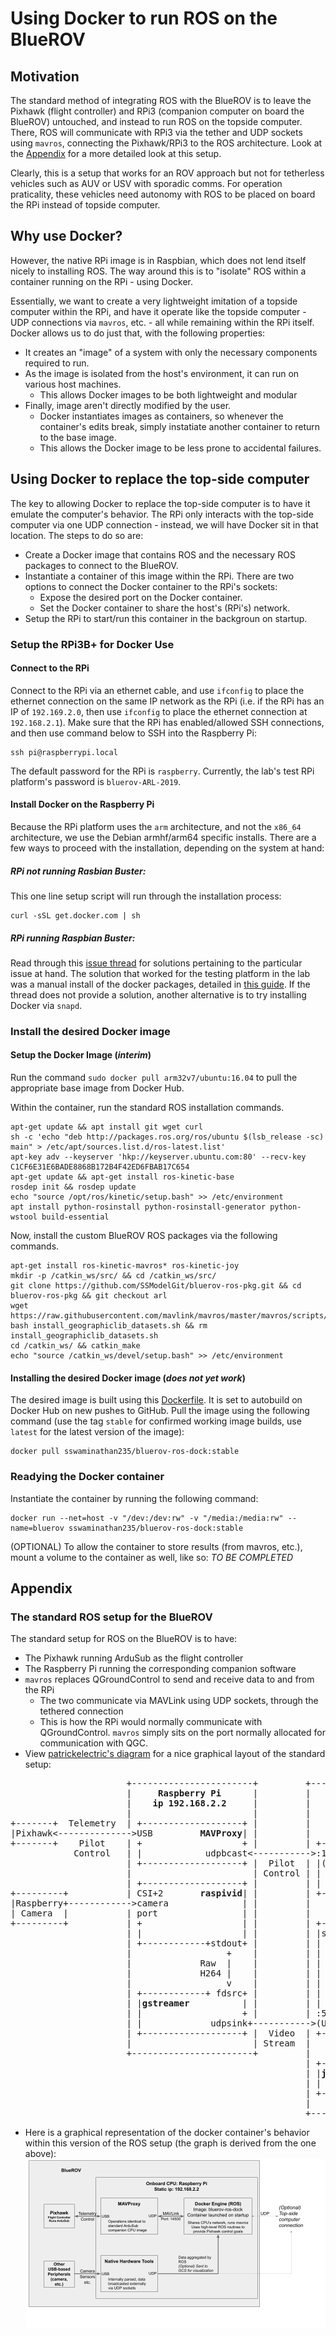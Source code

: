 # Using Docker to run ROS on the BlueROV

## Motivation
The standard method of integrating ROS with the BlueROV is to leave the Pixhawk (flight controller) and RPi3 (companion computer on board the BlueROV) untouched, and instead to run ROS on the topside computer. There, ROS will communicate with RPi3 via the tether and UDP sockets using `mavros`, connecting the Pixhawk/RPi3 to the ROS architecture. Look at the [Appendix](#the-standard-ros-setup-for-the-bluerov) for a more detailed look at this setup.

Clearly, this is a setup that works for an ROV approach but not for tetherless vehicles such as AUV or USV with sporadic comms. For operation praticality, these vehicles need autonomy with ROS to be placed on board the RPi instead of topside computer.

## Why use Docker?
However, the native RPi image is in Raspbian, which does not lend itself nicely to installing ROS. The way around this is to "isolate" ROS within a container running on the RPi - using Docker.

Essentially, we want to create a very lightweight imitation of a topside computer within the RPi, and have it operate like the topside computer - UDP connections via `mavros`, etc. - all while remaining within the RPi itself. Docker allows us to do just that, with the following properties:
 - It creates an "image" of a system with only the necessary components required to run.
 - As the image is isolated from the host's environment, it can run on various host machines.
   - This allows Docker images to be both lightweight and modular
 - Finally, image aren't directly modified by the user.
   - Docker instantiates images as containers, so whenever the container's edits break, simply instatiate another container to return to the base image.
   - This allows the Docker image to be less prone to accidental failures.

## Using Docker to replace the top-side computer

The key to allowing Docker to replace the top-side computer is to have it emulate the computer's behavior. The RPi only interacts with the top-side computer via one UDP connection - instead, we will have Docker sit in that location. The steps to do so are:
 - Create a Docker image that contains ROS and the necessary ROS packages to connect to the BlueROV.
 - Instantiate a container of this image within the RPi. There are two options to connect the Docker container to the RPi's sockets:
   - Expose the desired port on the Docker container.
   - Set the Docker container to share the host's (RPi's) network.
 - Setup the RPi to start/run this container in the backgroun on startup.

### Setup the RPi3B+ for Docker Use

#### Connect to the RPi

Connect to the RPi via an ethernet cable, and use `ifconfig` to place the ethernet connection on the same IP network as the RPi (i.e. if the RPi has an IP of `192.169.2.0`, then use `ifconfig` to place the ethernet connection at `192.168.2.1`). Make sure that the RPi has enabled/allowed SSH connections, and then use command below to SSH into the Raspberry Pi:
```
ssh pi@raspberrypi.local
```
The default password for the RPi is `raspberry`. Currently, the lab's test RPi platform's password is `bluerov-ARL-2019`.

#### Install Docker on the Raspberry Pi

Because the RPi platform uses the `arm` architecture, and not the `x86_64` architecture, we use the Debian armhf/arm64 specific installs. There are a few ways to proceed with the installation, depending on the system at hand:

##### RPi not running Rasbian Buster:

This one line setup script will run through the installation process:
```
curl -sSL get.docker.com | sh
```

##### RPi running Raspbian Buster:

Read through this [issue thread](https://github.com/docker/for-linux/issues/709) for solutions pertaining to the particular issue at hand. The solution that worked for the testing platform in the lab was a manual install of the docker packages, detailed in [this guide](https://docs.docker.com/install/linux/docker-ce/debian/). If the thread does not provide a solution, another alternative is to try installing Docker via `snapd`.

### Install the desired Docker image

#### Setup the Docker Image (*interim*)

Run the command `sudo docker pull arm32v7/ubuntu:16.04` to pull the appropriate base image from Docker Hub.

Within the container, run the standard ROS installation commands.
```
apt-get update && apt install git wget curl
sh -c 'echo "deb http://packages.ros.org/ros/ubuntu $(lsb_release -sc) main" > /etc/apt/sources.list.d/ros-latest.list'
apt-key adv --keyserver 'hkp://keyserver.ubuntu.com:80' --recv-key C1CF6E31E6BADE8868B172B4F42ED6FBAB17C654
apt-get update && apt-get install ros-kinetic-base
rosdep init && rosdep update
echo "source /opt/ros/kinetic/setup.bash" >> /etc/environment
apt install python-rosinstall python-rosinstall-generator python-wstool build-essential
```
Now, install the custom  BlueROV ROS packages via the following commands.
```
apt-get install ros-kinetic-mavros* ros-kinetic-joy
mkdir -p /catkin_ws/src/ && cd /catkin_ws/src/
git clone https://github.com/SSModelGit/bluerov-ros-pkg.git && cd bluerov-ros-pkg && git checkout arl
wget https://raw.githubusercontent.com/mavlink/mavros/master/mavros/scripts/install_geographiclib_datasets.sh
bash install_geographiclib_datasets.sh && rm install_geographiclib_datasets.sh
cd /catkin_ws/ && catkin_make
echo "source /catkin_ws/devel/setup.bash" >> /etc/environment
```

#### Installing the desired Docker image (*does not yet work*)
The desired image is built using this [Dockerfile](https://github.com/SSModelGit/DokerFiles/blob/master/bluerov-ros-dock/Dockerfile). It is set to autobuild on Docker Hub on new pushes to GitHub. Pull the image using the following command (use the tag `stable` for confirmed working image builds, use `latest` for the latest version of the image):
```
docker pull sswaminathan235/bluerov-ros-dock:stable
```

### Readying the Docker container

Instantiate the container by running the following command:
```
docker run --net=host -v "/dev:/dev:rw" -v "/media:/media:rw" --name=bluerov sswaminathan235/bluerov-ros-dock:stable
```
(OPTIONAL) To allow the container to store results (from mavros, etc.), mount a volume to the container as well, like so:
*TO BE COMPLETED*

## Appendix
### The standard ROS setup for the BlueROV

The standard setup for ROS on the BlueROV is to have:
 - The Pixhawk running ArduSub as the flight controller
 - The Raspberry Pi running the corresponding companion software
 - `mavros` replaces QGroundControl to send and receive data to and from the RPi
   - The two communicate via MAVLink using UDP sockets, through the tethered connection
   - This is how the RPi would normally communicate with QGroundControl. `mavros` simply sits on the port normally allocated for communication with QGC.
 - View [patrickelectric's diagram](https://github.com/patrickelectric/bluerov_ros_playground/#software-layer-diagram) for a nice graphical layout of the standard setup:

 <pre>
                      +-----------------------+         +------------------------+
                      |     <b>Raspberry Pi</b>      |         |    <b>Topside Commputer</b>   |
                      |    <b>ip 192.168.2.2</b>     |         |     <b>ip 192.168.2.1</b>     |
                      |                       |         |                        |
+-------+  Telemetry  | +-------------------+ |         |                        |
|Pixhawk<-------------->USB         <b>MAVProxy</b>| |         |                        |
+-------+    Pilot    | +                   + |         | +--------------------+ |
            Control   | |            udpbcast<----------->:14550         <b>MAVROS</b>| |
                      | +-------------------+ |  Pilot  | |(UDP)               | |
                      |                       | Control | |                    | |
                      | +-------------------+ |         | |       (ROS)        | |
+---------+           | CSI+2       <b>raspivid</b>| |         | +------+/mavros+-----+ |
|Raspberry+------------>camera              | |         |           ^            |
| Camera  |           | port                | |         |           |            |
+---------+           | +                   | |         | +---------v----------+ |
                      | |                   | |         | |subs.py      pubs.py| |
                      | +------------+stdout+ |         | |                    | |
                      |                  +    |         | |                    | |
                      |             Raw  |    |         | |                    | |
                      |             H264 |    |         | |                    | |
                      |                  v    |         | |      <b>user.py</b>       | |
                      | +------------+ fdsrc+ |         | |                    | |
                      | |<b>gstreamer</b>          | |         | |                    | |
                      | |                   + |         | :5600 video.py       | |
                      | |             udpsink+----------->(UDP)                | |
                      | +-------------------+ |  Video  | +---------^----------+ |
                      |                       | Stream  |           |            |
                      +-----------------------+         |           +            |
                                                        | +--------/joy--------+ |
                                                        | |<b>joy</b>     (ROS)       | |         +--------+
                                                        | |                  USB<----------+Joystick|
                                                        | +--------------------+ |  Pilot  +--------+
                                                        |                        | Control
                                                        +------------------------+
</pre>

 - Here is a graphical representation of the docker container's behavior within this version of the ROS setup (the graph is derived from the one above):
 ![BlueROV <-> Docker (ROS) Diagram](https://github.com/SSModelGit/ARL-Work-2019/blob/bluerov/BlueROV/docs/docker/BlueROV%20%3C-%3E%20Docker%20%5BROS%5D%20Diagram.png)
